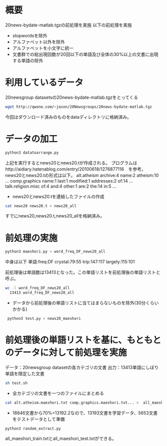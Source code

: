 # 概要
20news-bydate-matlab.tgzの前処理を実施
以下の前処理を実施
* stopwordsを除外
* アルファベット以外を除外
* アルファベットを小文字に統一
* 文書群での総出現回数が20回以下の単語及び全体の30%以上の文書に出現する単語の除外

# 利用しているデータ
20newsgroup datasetsの20news-bydate-matlab.tgzをとってくる

```bash
wget http://qwone.com/~jason/20Newsgroups/20news-bydate-matlab.tgz
```
今回はダウンロード済みのものをdataディレクトリに格納済み。

# データの加工
```bash
python3 datatoarrange.py
```
上記を実行するとnews20とnews20.tが作成される。
プログラムはhttp://aidiary.hatenablog.com/entry/20100618/1276877116　を参考。
news20とnews20.tの形式は以下。
alt.atheism archive:4 name:2 atheism:10 ...
comp.graphics name:1 last:1 modified:1 addresses:2 of:14 ...
talk.religion.misc of:4 and:4 other:1 are:2 the:14 in:5 ...

* news20とnews20.tを連結したファイルの作成
```bash
cat news20 news20.t > news20_all
```
すでにnews20,news20.t,news20_allを格納済み。

# 前処理の実施
```bash
python3 maeshori.py > word_freq_DF_news20_all
```
中身は以下
単語:freq:DF
crystal:79:55
trip:147:117
largely:115:101

前処理後は単語数は13413となった。この単語リストを前処理後の単語リストと呼ぶ。
```bash
wc -l word_freq_DF_news20_all 
  13413 word_freq_DF_news20_all
```

 * データから前処理後の単語リストに当てはまらないものを除外(30分くらいかかる)
 ```bash
  python3 test.py > news20_maeshori
```

# 前処理後の単語リストを基に、もともとのデータに対して前処理を実施
データ：20newsgroup datasetの各カテゴリの文書
出力：13413単語にしぼり単語を限定した文書
 ```bash
sh test.sh
```

* 全カテゴリの文書を一つのファイルにまとめる
 ```bash
cat alt.atheism.maeshori.txt comp.graphics.maeshori.txt... >  all_maeshori.txt 
 ```
 
* 18846文書から70%=13192.2なので、13193文書を学習データ、5653文書をテストデータとして準備
 ```bash
python3 random_extract.py
 ```
 all_maeshori_train.txtとall_maeshori_test.txtができる。
 
